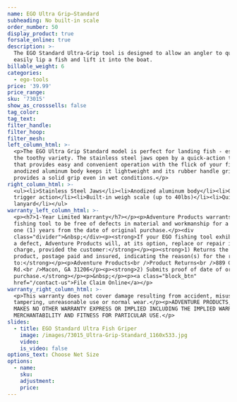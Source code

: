 ```yaml
---
name: EGO Ultra Grip—Standard
subheading: No built-in scale
order_number: 50
display_product: true
forsale_online: true
description: >-
  The EGO Standard Ultra-Grip tool is designed to allow an angler to quickly and
  easily lip a fish and lift it into the boat.
billable_weight: 6
categories:
  - ego-tools
price: '39.99'
price_range:
sku: '73015'
show_as_crosssells: false
tag_color:
tag_text:
filter_handle:
filter_hoop:
filter_mesh:
left_column_html: >-
  <p>The EGO Ultra Grip Standard model is perfect for landing fish - especially
  the toothy variety. The stainless steel jaws open by a quick-action trigger
  that provides easy and convenient operation with the flick of your finger. The
  anodized aluminum body keeps it lightweight and its rubber handle grip
  provides a solid grip even in wet conditions.</p>
right_column_html: >-
  <ul><li>Stainless Steel Jaws</li><li>Anodized aluminum body</li><li>Quick
  trigger action</li><li>Built-in weigh scale (up to 40lbs)</li><li>Quick-clip
  lanyard</li></ul>
warranty_left_column_html: >-
  <p><h7>1-Year Limited Warranty</h7></p><p>Adventure Products warrants your EGO
  fishing tool to be free of defects in material and workmanship for a period of
  one (1) years from the date of original purchase.</p><div
  class="divider">&nbsp;</div><p><strong>If your EGO fishing tool exhibits such
  a defect, Adventure Products will, at its option, replace or repair it without
  charge, provided the customer:</strong></p><p><strong>1) Returns the defective
  product, postage paid and insured, indicating the reason(s) for the return
  to:</strong></p><p>Adventure Products<br />Product Returns<br />889 Guy Paine
  Rd.<br />Macon, GA 31206</p><p><strong>2) Submits proof of date of original
  purchase.</strong></p><p>&nbsp;</p><p><a class="block_btn"
  href="/contact-us">File Claim Online</a></p>
warranty_right_column_html: >-
  <p>This warranty does not cover damage resulting from accident, misuse, abuse,
  tampering, unreasonable use or normal wear.</p><p>ADVENTURE PRODUCTS, INC.
  MAKES NO OTHER WARRANTY EXPRESS OR IMPLIED INCLUDING THE IMPLIED WARRANTIES OF
  MERCHANTABILITY AND FITNESS FOR PARTICULAR USE.</p>
slides:
  - title: EGO Standard Ultra Fish Griper
    image: /images/73015_Ultra-Grip-Standard_1160x533.jpg
    video:
    is_video: false
options_text: Choose Net Size
options:
  - name:
    sku:
    adjustment:
    price:
---
```

